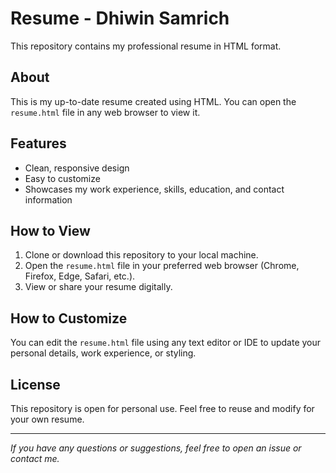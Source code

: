 # Resume - Dhiwin Samrich

This repository contains my professional resume in HTML format.

## About

This is my up-to-date resume created using HTML. You can open the `resume.html` file in any web browser to view it.

## Features

- Clean, responsive design
- Easy to customize
- Showcases my work experience, skills, education, and contact information

## How to View

1. Clone or download this repository to your local machine.
2. Open the `resume.html` file in your preferred web browser (Chrome, Firefox, Edge, Safari, etc.).
3. View or share your resume digitally.

## How to Customize

You can edit the `resume.html` file using any text editor or IDE to update your personal details, work experience, or styling.

## License

This repository is open for personal use. Feel free to reuse and modify for your own resume.

---

*If you have any questions or suggestions, feel free to open an issue or contact me.*
